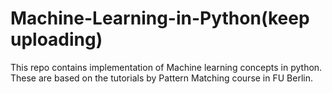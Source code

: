 # Machine-Learning-in-Python(keep uploading)

This repo contains implementation of Machine learning concepts in python. These are based on the tutorials by Pattern Matching course in FU Berlin.
